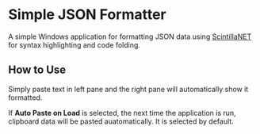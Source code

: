 # Simple JSON Formatter
A simple Windows application for formatting JSON data using [ScintillaNET](https://github.com/jacobslusser/ScintillaNET) for syntax highlighting and code folding.

## How to Use
Simply paste text in left pane and the right pane will automatically show it formatted.

If **Auto Paste on Load** is selected, the next time the application is run, clipboard data will be pasted auatomatically. It is selected by default. 
